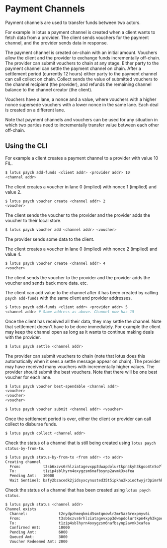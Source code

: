 # Payment Channels

Payment channels are used to transfer funds between two actors.

For example in lotus a payment channel is created when a client wants to fetch data from a provider.
The client sends vouchers for the payment channel, and the provider sends data in response.

The payment channel is created on-chain with an initial amount.
Vouchers allow the client and the provider to exchange funds incrementally off-chain.
The provider can submit vouchers to chain at any stage.
Either party to the payment channel can settle the payment channel on chain.
After a settlement period (currently 12 hours) either party to the payment channel can call collect on chain.
Collect sends the value of submitted vouchers to the channel recipient (the provider), and refunds the remaining channel balance to the channel creator (the client).

Vouchers have a lane, a nonce and a value, where vouchers with a higher nonce supersede vouchers with a lower nonce in the same lane.
Each deal is created on a different lane. 

Note that payment channels and vouchers can be used for any situation in which two parties need to incrementally transfer value between each other off-chain.

## Using the CLI

For example a client creates a payment channel to a provider with value 10 FIL.

```sh
$ lotus paych add-funds <client addr> <provider addr> 10
<channel addr>
```

The client creates a voucher in lane 0 (implied) with nonce 1 (implied) and value 2.

```sh
$ lotus paych voucher create <channel addr> 2
<voucher>
```

The client sends the voucher to the provider and the provider adds the voucher to their local store.

```sh
$ lotus paych voucher add <channel addr> <voucher>
```

The provider sends some data to the client.

The client creates a voucher in lane 0 (implied) with nonce 2 (implied) and value 4.

```sh
$ lotus paych voucher create <channel addr> 4
<voucher>
```

The client sends the voucher to the provider and the provider adds the voucher and sends back more data.
etc.

The client can add value to the channel after it has been created by calling `paych add-funds` with the same client and provider addresses.

```sh
$ lotus paych add-funds <client addr> <provider addr> 5
<channel addr> # Same address as above. Channel now has 15
```

Once the client has received all their data, they may settle the channel.
Note that settlement doesn't have to be done immediately.
For example the client may keep the channel open as long as it wants to continue making deals with the provider.

```sh
$ lotus paych settle <channel addr>
```

The provider can submit vouchers to chain (note that lotus does this automatically when it sees a settle message appear on chain).
The provider may have received many vouchers with incrementally higher values.
The provider should submit the best vouchers. Note that there will be one best voucher for each lane.

```sh
$ lotus paych voucher best-spendable <channel addr>
<voucher>
<voucher>
<voucher>

$ lotus paych voucher submit <channel addr> <voucher>
```

Once the settlement period is over, either the client or provider can call collect to disburse funds.

```sh
$ lotus paych collect <channel addr>
```

Check the status of a channel that is still being created using `lotus paych status-by-from-to`.

```sh
$ lotus paych status-by-from-to <from addr> <to addr>
Creating channel
  From:          t3sb6xzvs6rhlziatagevxpp3dwapdolurtkpn4kyh3kgoo4tn5o7lutjqlsnvpceztlhxu3lzzfe34rvpsjgq
  To:            t1zip4sblhyrn4oxygzsm6nafbsynp2avmk3xafea
  Pending Amt:   10000
  Wait Sentinel: bafy2bzacedk2jidsyxcynusted35t5ipkhu2kpiodtwyjr3pimrhke6f5pqbm
```

Check the status of a channel that has been created using `lotus paych status`.

```sh
$ lotus paych status <channel addr>
Channel exists
  Channel:              t2nydpzhmeqkmid5smtqnowlr2mr5az6rexpmyv6i
  From:                 t3sb6xzvs6rhlziatagevxpp3dwapdolurtkpn4kyh3kgoo4tn5o7lutjqlsnvpceztlhxu3lzzfe34rvpsjgq
  To:                   t1zip4sblhyrn4oxygzsm6nafbsynp2avmk3xafea
  Confirmed Amt:        10000
  Pending Amt:          6000
  Queued Amt:           3000
  Voucher Redeemed Amt: 2000
```
